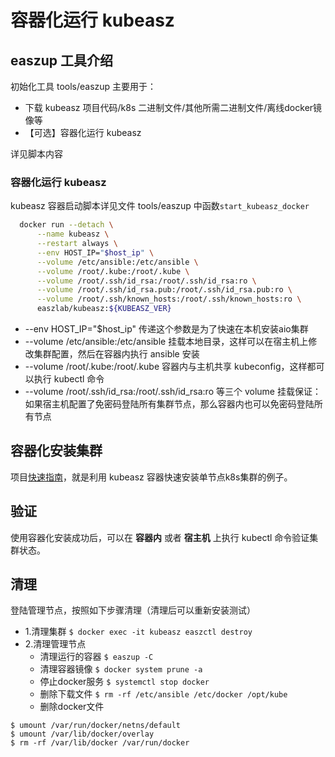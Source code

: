 # 容器化运行 kubeasz

## easzup 工具介绍

初始化工具 tools/easzup 主要用于：

- 下载 kubeasz 项目代码/k8s 二进制文件/其他所需二进制文件/离线docker镜像等
- 【可选】容器化运行 kubeasz

详见脚本内容

### 容器化运行 kubeasz

kubeasz 容器启动脚本详见文件 tools/easzup 中函数`start_kubeasz_docker`

``` bash
  docker run --detach \
      --name kubeasz \
      --restart always \
      --env HOST_IP="$host_ip" \
      --volume /etc/ansible:/etc/ansible \
      --volume /root/.kube:/root/.kube \
      --volume /root/.ssh/id_rsa:/root/.ssh/id_rsa:ro \
      --volume /root/.ssh/id_rsa.pub:/root/.ssh/id_rsa.pub:ro \
      --volume /root/.ssh/known_hosts:/root/.ssh/known_hosts:ro \
      easzlab/kubeasz:${KUBEASZ_VER}
```

- --env HOST_IP="$host_ip" 传递这个参数是为了快速在本机安装aio集群
- --volume /etc/ansible:/etc/ansible 挂载本地目录，这样可以在宿主机上修改集群配置，然后在容器内执行 ansible 安装
- --volume /root/.kube:/root/.kube 容器内与主机共享 kubeconfig，这样都可以执行 kubectl 命令
- --volume /root/.ssh/id_rsa:/root/.ssh/id_rsa:ro 等三个 volume 挂载保证：如果宿主机配置了免密码登陆所有集群节点，那么容器内也可以免密码登陆所有节点

## 容器化安装集群

项目[快速指南](quickStart.md)，就是利用 kubeasz 容器快速安装单节点k8s集群的例子。

## 验证

使用容器化安装成功后，可以在 **容器内** 或者 **宿主机** 上执行 kubectl 命令验证集群状态。

## 清理

登陆管理节点，按照如下步骤清理（清理后可以重新安装测试）

- 1.清理集群 `$ docker exec -it kubeasz easzctl destroy`
- 2.清理管理节点
  - 清理运行的容器 `$ easzup -C`
  - 清理容器镜像 `$ docker system prune -a`
  - 停止docker服务 `$ systemctl stop docker`
  - 删除下载文件 `$ rm -rf /etc/ansible /etc/docker /opt/kube`
  - 删除docker文件 
```
$ umount /var/run/docker/netns/default
$ umount /var/lib/docker/overlay
$ rm -rf /var/lib/docker /var/run/docker
```
